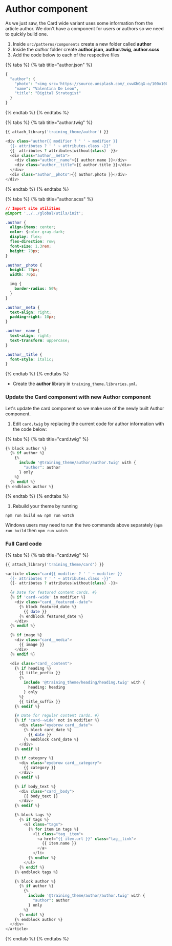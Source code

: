 # Author component

As we just saw, the Card wide variant uses some information from the article author.  We don't have a component for users or authors so we need to quickly build one.

1. Inside `src/patterns/components` create a new folder called **author**
2. Inside the _author_ folder create **author.json**, **author.twig**, **author.scss**
3. Add the code below to each of the respective files

{% tabs %}
{% tab title="author.json" %}
```php
{
  "author": {
    "photo": "<img src='https://source.unsplash.com/_cvwXhGqG-o/100x100' alt='Author's headshot' />",
    "name": "Valentina De Leon",
    "title": "Digital Strategist"
  }
}
```
{% endtab %}
{% endtabs %}

{% tabs %}
{% tab title="author.twig" %}
```php
{{ attach_library('training_theme/author') }}

<div class="author{{ modifier ? ' ' ~ modifier }}
  {{- attributes ? ' ' ~ attributes.class -}}"
  {{- attributes ? attributes|without(class) -}}>
  <div class="author__meta">
    <div class="author__name">{{ author.name }}</div>
    <div class="author__title">{{ author.title }}</div>
  </div>
  <div class="author__photo">{{ author.photo }}</div>
</div>
```
{% endtab %}
{% endtabs %}

{% tabs %}
{% tab title="author.scss" %}
```css
// Import site utilities
@import '../../global/utils/init';

.author {
  align-items: center;
  color: $color-gray-dark;
  display: flex;
  flex-direction: row;
  font-size: 1.3rem;
  height: 70px;
}

.author__photo {
  height: 70px;
  width: 70px;

  img {
    border-radius: 50%;
  }
}

.author__meta {
  text-align: right;
  padding-right: 10px;
}

.author__name {
  text-align: right;
  text-transform: uppercase;
}

.author__title {
  font-style: italic;
}

```
{% endtab %}
{% endtabs %}

* Create the **author** library in `training_theme.libraries.yml`.

### Update the Card component with new Author component

Let's update the card component so we make use of the newly built Author component.

1. Edit `card.twig` by replacing the current code for author information with the code below:

{% tabs %}
{% tab title="card.twig" %}
```php
{% block author %}
  {% if author %}
    {%
      include '@training_theme/author/author.twig' with {
        "author": author
      } only
    %}
  {% endif %}
{% endblock author %}
```
{% endtab %}
{% endtabs %}

1. Rebuild your theme by running

```text
npm run build && npm run watch
```

Windows users may need to run the two commands above separately \(`npm run build` then `npm run watch`

### Full Card code

{% tabs %}
{% tab title="card.twig" %}
```php
{{ attach_library('training_theme/card') }}

<article class="card{{ modifier ? ' ' ~ modifier }}
  {{- attributes ? ' ' ~ attributes.class -}}"
  {{- attributes ? attributes|without(class) -}}>

  {# Date for featured content cards. #}
  {% if 'card--wide' in modifier %}
    <div class="card__featured--date">
      {% block featured_date %}
        {{ date }}
      {% endblock featured_date %}
    </div>
  {% endif %}

  {% if image %}
    <div class="card__media">
      {{ image }}
    </div>
  {% endif %}

  <div class="card__content">
    {% if heading %}
      {{ title_prefix }}
      {%
        include '@training_theme/heading/heading.twig' with {
          heading: heading
        } only
      %}
      {{ title_suffix }}
    {% endif %}

    {# Date for regular content cards. #}
    {% if 'card--wide' not in modifier %}
      <div class="eyebrow card__date">
        {% block card_date %}
          {{ date }}
        {% endblock card_date %}
      </div>
    {% endif %}

    {% if category %}
      <div class="eyebrow card__category">
        {{ category }}
      </div>
    {% endif %}

    {% if body_text %}
      <div class="card__body">
        {{ body_text }}
      </div>
    {% endif %}

    {% block tags %}
      {% if tags %}
        <ul class="tags">
          {% for item in tags %}
            <li class="tag__item">
              <a href="{{ item.url }}" class="tag__link">
                {{ item.name }}
              </a>
            </li>
          {% endfor %}
        </ul>
      {% endif %}
    {% endblock tags %}

    {% block author %}
      {% if author %}
        {%
          include '@training_theme/author/author.twig' with {
            "author": author
          } only
        %}
      {% endif %}
    {% endblock author %}
  </div>
</article>
```
{% endtab %}
{% endtabs %}

